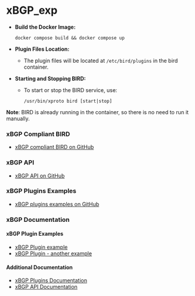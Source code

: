 # xBGP_exp



- **Build the Docker Image:**
    ```
    docker compose build && docker compose up
    ```
- **Plugin Files Location:**
  - The plugin files will be located at `/etc/bird/plugins` in the bird container.

- **Starting and Stopping BIRD:** 
  - To start or stop the BIRD service, use:
    ```
    /usr/bin/xproto bird [start|stop]
    ```
**Note**: BIRD is already running in the container, so there is no need to run it manually.


### xBGP Compliant BIRD
- [xBGP compliant BIRD on GitHub](https://github.com/pluginized-protocols/xbgp_bird/tree/xbgp_compliant)

### xBGP API
- [xBGP API on GitHub](https://github.com/pluginized-protocols/libxbgp)

### xBGP Plugins Examples
- [xBGP plugins examples on GitHub](https://github.com/pluginized-protocols/xbgp_plugins)

### xBGP Documentation
#### xBGP Plugin Examples
- [xBGP Plugin example](https://pluginized-protocols.org/xbgp/2020/11/29/xbgp-hello.html)
- [xBGP Plugin - another example](https://github.com/pluginized-protocols/xbgp_plugins/blob/master/docs/source/plugin.rst)

#### Additional Documentation
- [xBGP Plugins Documentation](https://github.com/pluginized-protocols/xbgp_plugins/tree/master/docs/source)
- [xBGP API Documentation](https://github.com/pluginized-protocols/libxbgp/tree/master/docs/source)
